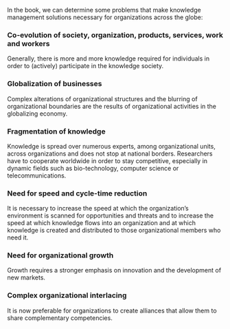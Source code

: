 In the book, we can determine some problems that make knowledge management solutions necessary for organizations across the globe:

### Co-evolution of society, organization, products, services, work and workers
Generally, there is more and more knowledge required for individuals in order to (actively) participate in the knowledge society.

### Globalization of businesses
Complex alterations of organizational structures and the blurring of organizational boundaries are the results of organizational activities in the globalizing economy.

### Fragmentation of knowledge
Knowledge is spread over numerous experts, among organizational units, across organizations and does not stop at national borders. Researchers have to cooperate worldwide in order to stay competitive, especially in dynamic fields such as bio-technology, computer science or telecommunications.

### Need for speed and cycle-time reduction
It is necessary to increase the speed at which the organization’s environment is scanned for opportunities and threats and to increase the speed at which knowledge flows into an organization and at which knowledge is created and distributed to those organizational members who need it.

### Need for organizational growth
Growth requires a stronger emphasis on innovation and the development of new markets.

### Complex organizational interlacing
It is now preferable for organizations to create alliances that allow them to share complementary competencies.
